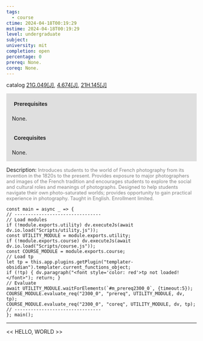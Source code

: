 ```yaml
---
tags:
  - course
ctime: 2024-04-18T00:19:29
mstime: 2024-04-18T00:19:29
level: undergraduate
subject: 
university: mit
completion: open
percentage: 0
prereq: None.
coreq: None.
---
```


catalog [21G.049[J]](http://student.mit.edu/catalog/m21Ga.html#21G.049), [4.674[J]](http://student.mit.edu/catalog/m4f.html#4.674), [21H.145[J]](http://student.mit.edu/catalog/m21Ha.html#21H.145)

<span style="display: block; padding: 15px; background-color: rgb(100, 100, 100, 0.2);"><font id="m_prereq2300_0" style="display: block; font-family: Arial, sans-serif; font-weight: bold; padding: 5px">Prerequisites</font><br><span id="prereq2300_0">None.</span></span>
<span style="display: block; padding: 15px; background-color: rgb(100, 100, 100, 0.2);"><font id="m_coreq2300_0" style="display: block; font-family: Arial, sans-serif; font-weight: bold; padding: 5px">Corequisites</font><br><span id="coreq2300_0">None.</span></span>

<font style="">Description:</font>
<font style="color: grey; font-size: 0.8rem;">Introduces students to the world of French photography from its invention in the 1820s to the present. Provides exposure to major photographers and images of the French tradition and encourages students to explore the social and cultural roles and meanings of photographs. Designed to help students navigate their own photo-saturated worlds; provides opportunity to gain practical experience in photography. Taught in English. Enrollment limited.</font>

```dataviewjs
const main = async _ => {
// --------------------------------
// Load modules
if (!module.exports.utility) dv.executeJs(await dv.io.load("Scripts/utility.js"));
const UTILITY_MODULE = module.exports.utility;
if (!module.exports.course) dv.executeJs(await dv.io.load("Scripts/course.js"));
const COURSE_MODULE = module.exports.course;
// Load tp
let tp = this.app.plugins.getPlugin("templater-obsidian").templater.current_functions_object;
if (!tp) { dv.paragraph("<font style='color: red'>tp not loaded!</font>"); return; }
// Evaluate
await UTILITY_MODULE.waitForElements(`#m_prereq2300_0`, {timeout:5});
COURSE_MODULE.evaluate_req("2300_0", "prereq", UTILITY_MODULE, dv, tp);
COURSE_MODULE.evaluate_req("2300_0", "coreq", UTILITY_MODULE, dv, tp);
// --------------------------------
}; main();
```

---

<< HELLO, WORLD >>
